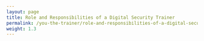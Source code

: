 ```yaml
---
layout: page
title: Role and Responsibilities of a Digital Security Trainer
permalink: /you-the-trainer/role-and-responsibilities-of-a-digital-security-trainer/
weight: 1.3
---
```

